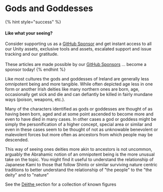 # Gods and Goddesses

{% hint style="success" %}
#### Like what your seeing?

Consider supporting us as a [GitHub Sponsor](../../../../) and get instant access to all our Unity assets, exclusive tools and assets, escalated support and issue tracking and our gratitude.\
\
These articles are made possible by our [GitHub Sponsors](https://github.com/sponsors/heathen-engineering) ... become a sponsor today!
{% endhint %}

Like most cultures the gods and goddesses of Ireland are generally less omnipotent being and more tangible. While often depicted age less in one form or another Irish deities like many northern ones are born, age, occasionally get sick and die and can defiantly be killed in fairly mundane ways (poison, weapons, etc.).

Many of the characters identified as gods or goddesses are thought of as having been born, aged and at some point ascended to become more and even to have died in many cases. In other cases a god or goddess might be simply the personification of a higher concept, special area or similar and even in these cases seem to be thought of not as unknowable benevolent or malevolent forces but more often as ancestors from which people may be descended.

This way of seeing ones deities more akin to ancestors is not uncommon, arguably the Abrahamic notion of an omnipotent being is the more unusual take on the topic. You might find it useful to understand the relationship of Japanese Kami to those that follow Shinto or similar surviving nature centric traditions to better understand the relationship of "the people" to the "the deity" and to "nature"

See the [Déithe ](../../folklore/characters/deithe/)section for a collection of known figures
